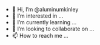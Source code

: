 - 👋 Hi, I’m @aluminumkinley
- 👀 I’m interested in ...
- 🌱 I’m currently learning ...
- 💞️ I’m looking to collaborate on ...
- 📫 How to reach me ...

<!---
aluminumkinley/aluminumkinley is a ✨ special ✨ repository because its `README.md` (this file) appears on your GitHub profile.
You can click the Preview link to take a look at your changes.
--->
